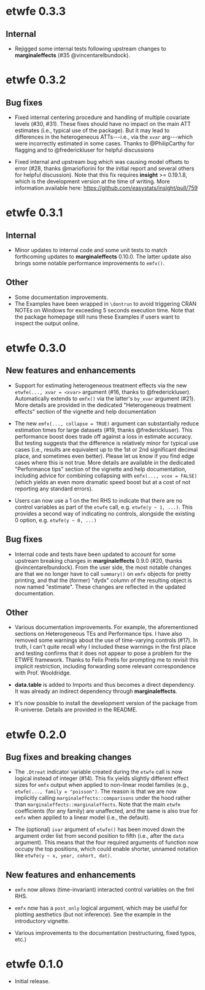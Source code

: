 # etwfe 0.3.3

## Internal

- Rejigged some internal tests following upstream changes to **marginaleffects**
(#35 @vincentarelbundock).


# etwfe 0.3.2

## Bug fixes

- Fixed internal centering procedure and handling of multiple covariate levels
(#30, #31). These fixes should have no impact on the main ATT estimates (i.e.,
typical use of the package). But it may lead to differences in the heterogeneous
ATTs---i.e., via the `xvar` arg---which were incorrectly estimated in some
cases. Thanks to @PhilipCarthy for flagging and to @frederickluser for helpful
discussions

- Fixed internal and upstream bug which was causing model offsets to error (#28,
thanks @mariofiorini for the initial report and several others for helpful
discussion). Note that this fix requires **insight** >= 0.19.1.8, which is the
development version at the time of writing. More information available here:
https://github.com/easystats/insight/pull/759

# etwfe 0.3.1

## Internal

- Minor updates to internal code and some unit tests to match forthcoming
updates to 
**marginaleffects** 0.10.0. The latter update also brings some notable
performance improvements to `emfx()`. 

## Other

- Some documentation improvements.
- The Examples have been wrapped in `\dontrun` to avoid triggering CRAN NOTEs on
Windows for exceeding 5 seconds execution time. Note that the package homepage
still runs these Examples if users want to inspect the output online.

# etwfe 0.3.0

## New features and enhancements

- Support for estimating heterogeneous treatment effects via the new 
`etwfe(..., xvar = <xvar>` argument (#16, thanks to @frederickluser). 
Automatically extends to `emfx()` via the latter's `by_xvar` argument (#21).
More details are provided in the dedicated "Heterogeneous treatment effects"
section of the vignette and help documentation

- The new `emfx(..., collapse = TRUE)` argument can substantially reduce
estimation times for large datasets (#19, thanks @frederickluser). This
performance boost does trade off against a loss in estimate accuracy. But
testing suggests that the difference is relatively minor for typical use cases
(i.e., results are equivalent up to the 1st or 2nd significant decimal place,
and sometimes even better). Please let us know if you find edge cases where this
is not true. More details are available in the dedicated "Performance tips" 
section of the vignette and help documentation, including advice for combining
collapsing with `emfx(..., vcov = FALSE)` (which yields an even more dramatic
speed boost but at a cost of not reporting any standard errors).

- Users can now use a 1 on the fml RHS to indicate that there are no control variables
as part of the `etwfe` call, e.g. `etwfe(y ~ 1, ...)`. This provides a second 
way of indicating no controls, alongside the existing 0 option, e.g. `etwfe(y ~ 0, ...)` 

## Bug fixes

- Internal code and tests have been updated to account for some upstream
breaking changes in **marginaleffects** 0.9.0 (#20, thanks @vincentarelbundock).
From the user side, the most notable changes are that we no longer have to call
`summary()` on `emfx` objects for pretty printing, and that the (former) "dydx"
column of the resulting object is now named "estimate". These changes are
reflected in the updated documentation.

## Other

- Various documentation improvements. For example, the aforementioned sections
on Heterogeneous TEs and Performance tips. I have also removed some warnings
about the use of time-varying controls (#17). In truth, I can't quite recall why
I included these warnings in the first place and testing confirms that it does
not appear to pose a problem for the ETWFE framework. Thanks to Felix Pretis for
prompting me to revisit this implicit restriction, including forwarding some
relevant correspondence with Prof. Wooldridge.

- **data.table** is added to Imports and thus becomes a direct dependency. It
was already an indirect dependency through **marginaleffects**.

- It's now possible to install the development version of the package from
R-universe. Details are provided in the README.

# etwfe 0.2.0

## Bug fixes and breaking changes

- The `.Dtreat` indicator variable created during the `etwfe` call is now
logical instead of integer (#14). This fix yields slightly different effect
sizes for `emfx` output when applied to non-linear model families (e.g.,
`etwfe(..., family = "poisson")`. The reason is that we are now implicitly
calling `marginaleffects::comparisons` under the hood rather than
`marginaleffects::marginaleffects`. Note that the main `etwfe` coefficients (for
any family) are unaffected, and the same is also true for `emfx` when applied to
a linear model (i.e., the default).

- The (optional) `ivar` argument of `etwfe()` has been moved down the argument 
order list from second position to fifth (i.e., after the `data` argument). This
means that the four required arguments of function now occupy the top positions,
which could enable shorter, unnamed notation like
`etwfe(y ~ x, year, cohort, dat)`.

## New features and enhancements

- `emfx` now allows (time-invariant) interacted control variables on the fml RHS.

- `emfx` now has a `post_only` logical argument, which may be useful for plotting
aesthetics (but not inference). See the example in the introductory vignette.
- Various improvements to the documentation (restructuring, fixed typos, etc.)

# etwfe 0.1.0

* Initial release. 
